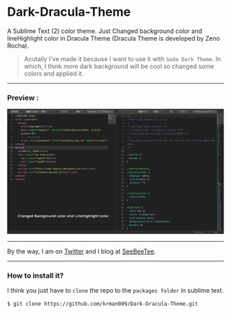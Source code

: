 Dark-Dracula-Theme
==================

A Sublime Text (2) color theme. Just Changed background color and lineHighlight color in Dracula Theme (Dracula Theme is developed by Zeno Rocha).

> Acutally I've made it because I want to use it with `Soda Dark Theme`. In which, I think more dark background will be cool so changed some colors and applied it.

---------------

### Preview :

![Preview of Theme](https://raw.githubusercontent.com/krman009/Dark-Dracula-Theme/master/Image(s)/Dark%20Dracula%20Theme%20for%20Sublime%20text.PNG "Preview")

---------------

By the way, I am on [Twitter](https://twitter.com/kmandalwala) and I blog at [SeeBeeTee](SeeBeeTee.com).

---------------

### How to install it?  
I think you just have to `clone` the repo to the `packages folder` in sublime text.

```bash
$ git clone https://github.com/krman009/Dark-Dracula-Theme.git
```
